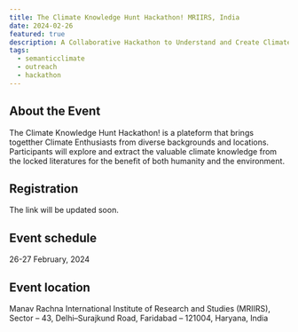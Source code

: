 ```yaml
---
title: The Climate Knowledge Hunt Hackathon! MRIIRS, India
date: 2024-02-26
featured: true
description: A Collaborative Hackathon to Understand and Create Climate Knowledge
tags:
  - semanticclimate
  - outreach
  - hackathon
---
```

## About the Event

The Climate Knowledge Hunt Hackathon! is a plateform that brings togetther Climate Enthusiasts from diverse backgrounds and locations. Participants will explore and extract the valuable climate knowledge from the locked literatures for the benefit of both humanity and the environment. 


## Registration
The link will be updated soon.

## Event schedule
26-27 February, 2024

## Event location
Manav Rachna International Institute of Research and Studies (MRIIRS), Sector – 43, Delhi–Surajkund Road, Faridabad – 121004, Haryana, India
